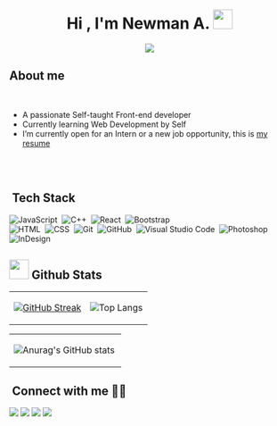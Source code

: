 <h1 align="center"><b>Hi , I'm Newman A. </b><img src="https://media.giphy.com/media/hvRJCLFzcasrR4ia7z/giphy.gif" width="35"></h1>
<!--  -->
<p align="center">
  <a href="https://github.com/DenverCoder1/readme-typing-svg"><img src="https://readme-typing-svg.herokuapp.com?font=Time+New+Roman&color=cyan&size=25&center=true&vCenter=true&width=600&height=100&lines=Self-taught+front-end+developer..&hearts;++;Systems+engineer+student,;Love+to+learn+new+stuffs..<3"></a>

## <picture></picture> **About me**



<br>

- A passionate Self-taught Front-end developer
- Currently learning Web Development by Self
- I’m currently open for an Intern or a new job opportunity, this is [my resume]()

<br><br>

##  &nbsp;Tech Stack

![JavaScript](https://img.shields.io/badge/-JavaScript-05122A?style=flat&logo=javascript)&nbsp;
![C++](https://img.shields.io/badge/-C++-05122A?style=flat&logo=C%2B%2B&logoColor=00599C)&nbsp;
![React](https://img.shields.io/badge/-React-05122A?style=flat&logo=react)&nbsp;
![Bootstrap](https://img.shields.io/badge/-Bootstrap-05122A?style=flat&logo=bootstrap&logoColor=563D7C)\
![HTML](https://img.shields.io/badge/-HTML-05122A?style=flat&logo=HTML5)&nbsp;
![CSS](https://img.shields.io/badge/-CSS-05122A?style=flat&logo=CSS3&logoColor=1572B6)&nbsp;
![Git](https://img.shields.io/badge/-Git-05122A?style=flat&logo=git)&nbsp;
![GitHub](https://img.shields.io/badge/-GitHub-05122A?style=flat&logo=github)&nbsp;
![Visual Studio Code](https://img.shields.io/badge/-Visual%20Studio%20Code-05122A?style=flat&logo=visual-studio-code&logoColor=007ACC)&nbsp;
![Photoshop](https://img.shields.io/badge/-Photoshop-05122A?style=flat&logo=adobe-photoshop)&nbsp;
![InDesign](https://img.shields.io/badge/-InDesign-05122A?style=flat&logo=adobe-indesign)

## <img src="https://media.giphy.com/media/iY8CRBdQXODJSCERIr/giphy.gif" width="35"><b> Github Stats </b>
<table>
  <td>
    
  [![GitHub Streak](https://streak-stats.demolab.com?user=Newman-a&theme=radical&hide_border=true&locale=es)](https://git.io/streak-stats)
  
  </td>
  <td>

  ![Top Langs](https://github-readme-stats.vercel.app/api/top-langs/?username=Newman-a&size_weight=0.5&count_weight=0.5)

    
  </td>
</table>
<table>
  
  <td>
    
![Anurag's GitHub stats](https://github-readme-stats.vercel.app/api?username=Newman-a&show_icons=true&theme=radical&hide_border=true)
‎
 </td>
</table>

## &nbsp;Connect with me 🤝🏻

<p align="center">

<a href="https://www.linkedin.com/in/newman-acosta/"><img src="https://img.shields.io/badge/-Newman%20Acosta-0077B5?style=flat&logo=Linkedin&logoColor=white"/></a>
<a href="mailto:acostanewman582@gmail.com"><img src="https://img.shields.io/badge/-acostanewman582@gmail.com-D14836?style=flat&logo=Gmail&logoColor=white"/></a>
<a href="https://www.instagram.com/newman_ga/"><img src="https://img.shields.io/badge/-@Newman__ga_-E4405F?style=flat&logo=Instagram&logoColor=white"/></a>
<a href="https://www.facebook.com/profile.php?id=100010191168103"><img src="https://img.shields.io/badge/-@Newman-1877F2?style=flat&logo=Facebook&logoColor=white"/></a>
</p>

